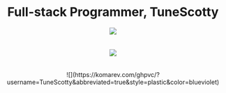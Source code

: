 <h1 align="center" font-size: xx-large;">
    Full-stack Programmer, TuneScotty
  </h1>
<div align="center">
  <a href="https://skillicons.dev">
    <img src="https://skillicons.dev/icons?i=bootstrap,wordpress,robloxstudio,vscode,atom">
    </br></br></br>
    <img src="https://skillicons.dev/icons?i=js,html,css,lua,mysql,php,py,perl,cs&perline=3"/>
    </br></br></br>
 </a>
    ![](https://komarev.com/ghpvc/?username=TuneScotty&abbreviated=true&style=plastic&color=blueviolet) 
</div>
